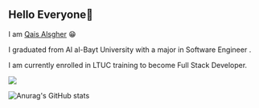 

 ## Hello Everyone👋
 
I am [Qais Alsgher](https://github.com/qais-alsgher) 😁

I graduated from Al al-Bayt University with a major in Software Engineer .

I am currently enrolled in LTUC training to become Full Stack Developer.


![]('https://raw.githubusercontent.com/abhisheknaiidu/abhisheknaiidu/master/code.gif')

![Anurag's GitHub stats](https://github-readme-stats.vercel.app/api?username=qais-alsgher&show_icons=true&theme=radical)
